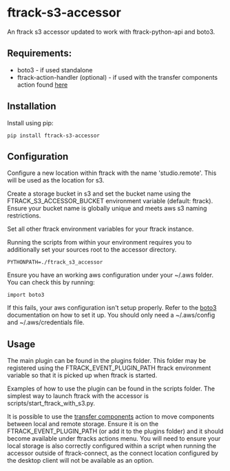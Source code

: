 # ftrack-s3-accessor

An ftrack s3 accessor updated to work with ftrack-python-api and boto3. 

## Requirements: 
- boto3 - if used standalone 
- ftrack-action-handler (optional) - if used with the transfer components action found [here](https://bitbucket.org/!api/2.0/snippets/ftrack/B6dX/f9e89e8bf95065a6fc0541dd058863ff1ddaceb6/files/transfer_components_action.py)

## Installation

Install using pip:
    
    pip install ftrack-s3-accessor

## Configuration

Configure a new location within ftrack with the name 'studio.remote'. This will be used as the location for s3.

Create a storage bucket in s3 and set the bucket name using the FTRACK_S3_ACCESSOR_BUCKET environment variable (default: ftrack). Ensure your bucket name is globally unique and meets aws s3 naming restrictions.

Set all other ftrack environment variables for your ftrack instance.

Running the scripts from within your environment requires you to additionally set your sources root to the accessor directory.

    PYTHONPATH=./ftrack_s3_accessor

Ensure you have an working aws configuration under your ~/.aws folder. You can check this by running:
    
    import boto3

If this fails, your aws configuration isn't setup properly. Refer to the [boto3](https://github.com/boto/boto3) documentation on how to set it up. You should only need a ~/.aws/config and ~/.aws/credentials file.

## Usage

The main plugin can be found in the plugins folder. This folder may be registered using the FTRACK_EVENT_PLUGIN_PATH ftrack environment variable so that it is picked up when ftrack is started.

Examples of how to use the plugin can be found in the scripts folder. The simplest way to launch ftrack with the accessor is scripts/start_ftrack_with_s3.py. 

It is possible to use the [transfer components](https://bitbucket.org/!api/2.0/snippets/ftrack/B6dX/f9e89e8bf95065a6fc0541dd058863ff1ddaceb6/files/transfer_components_action.py) action to move components between local and remote storage. Ensure it is on the FTRACK_EVENT_PLUGIN_PATH (or add it to the plugins folder) and it should become available under ftracks actions menu. You will need to ensure your local storage is also correctly configured within a script when running the accessor outside of ftrack-connect, as the connect location configured by the desktop client will not be available as an option.
